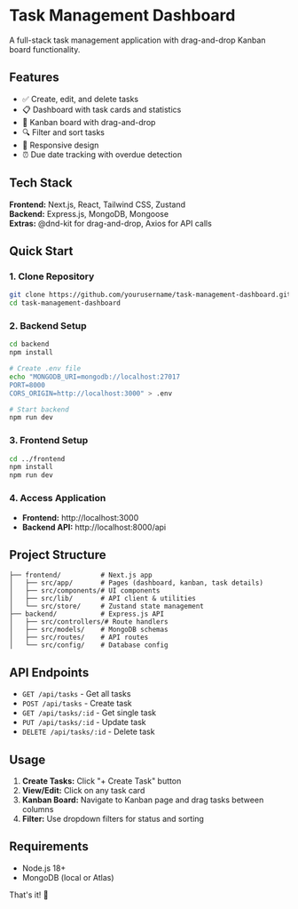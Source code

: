 # Task Management Dashboard

A full-stack task management application with drag-and-drop Kanban board functionality.

## Features

- ✅ Create, edit, and delete tasks
- 📋 Dashboard with task cards and statistics  
- 🎯 Kanban board with drag-and-drop
- 🔍 Filter and sort tasks
- 📱 Responsive design
- ⏰ Due date tracking with overdue detection

## Tech Stack

**Frontend:** Next.js, React, Tailwind CSS, Zustand  
**Backend:** Express.js, MongoDB, Mongoose  
**Extras:** @dnd-kit for drag-and-drop, Axios for API calls

## Quick Start

### 1. Clone Repository
```bash
git clone https://github.com/yourusername/task-management-dashboard.git
cd task-management-dashboard
```

### 2. Backend Setup
```bash
cd backend
npm install

# Create .env file
echo "MONGODB_URI=mongodb://localhost:27017
PORT=8000
CORS_ORIGIN=http://localhost:3000" > .env

# Start backend
npm run dev
```

### 3. Frontend Setup  
```bash
cd ../frontend
npm install
npm run dev
```

### 4. Access Application
- **Frontend:** http://localhost:3000
- **Backend API:** http://localhost:8000/api

## Project Structure

```
├── frontend/          # Next.js app
│   ├── src/app/       # Pages (dashboard, kanban, task details)
│   ├── src/components/# UI components
│   ├── src/lib/       # API client & utilities
│   └── src/store/     # Zustand state management
├── backend/           # Express.js API
│   ├── src/controllers/# Route handlers
│   ├── src/models/    # MongoDB schemas
│   ├── src/routes/    # API routes
│   └── src/config/    # Database config
```

## API Endpoints

- `GET /api/tasks` - Get all tasks
- `POST /api/tasks` - Create task
- `GET /api/tasks/:id` - Get single task
- `PUT /api/tasks/:id` - Update task
- `DELETE /api/tasks/:id` - Delete task

## Usage

1. **Create Tasks:** Click "+ Create Task" button
2. **View/Edit:** Click on any task card
3. **Kanban Board:** Navigate to Kanban page and drag tasks between columns
4. **Filter:** Use dropdown filters for status and sorting

## Requirements

- Node.js 18+
- MongoDB (local or Atlas)

That's it! 🚀